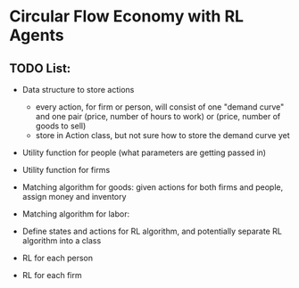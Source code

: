 # Circular Flow Economy with RL Agents

## TODO List:
* Data structure to store actions
    * every action, for firm or person, will consist of one "demand curve" and one pair (price, number of hours to work) or (price, number of goods to sell)
    * store in Action class, but not sure how to store the demand curve yet
* Utility function for people (what parameters are getting passed in)
* Utility function for firms
* Matching algorithm for goods: given actions for both firms and people, assign money and inventory 
* Matching algorithm for labor:


* Define states and actions for RL algorithm, and potentially separate RL algorithm into a class
* RL for each person
* RL for each firm